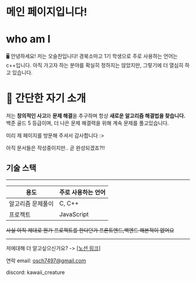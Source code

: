 # 메인 페이지입니다!

# who am I

<aside>
🖥️ 안녕하세요! 저는 오슬찬입니다! 
경북소마고 1기 학생으로 주로 사용하는 언어는 c++입니다. 아직 가고자 하는 분야를 확실히 정하지는 않았지만, 그렇기에 더 열심히 하고 있습니다.

</aside>

# 🎁 간단한 자기 소개

저는 **창의적인 사고**와 **문제 해결**을 추구하며 항상 **새로운 알고리즘 해결법을 찾습니다.** 백준 골드 5 등급이며, 더 나은 문제 해결력을 위해 계속 문제를 풀고있습니다.

미리 제 페이지를 방문해 주셔서 감사합니다 :>

아직 문서들은 작성중이지만.. 곧 완성되겠죠?!!

## 기술 스택

_____________________________

| 용도 | 주로 사용하는 언어 |
| --- | --- |
| 알고리즘 문제풀이 | C, C++ |
| 프로젝트 | JavaScript |

~~사실 아직 제대로 뭔가 프로젝트를 한다던가 프론트엔드,백엔드 해본적이 없어요~~
______________________________

저에대해 더 알고싶으신가요?
-> [[노션 링크]](https://silent-lint-b8f.notion.site/20236e84a97180abbc8bdfc489e4d533)
    

연락
email:     osch7497@gmail.com

discord: kawaii_creature
